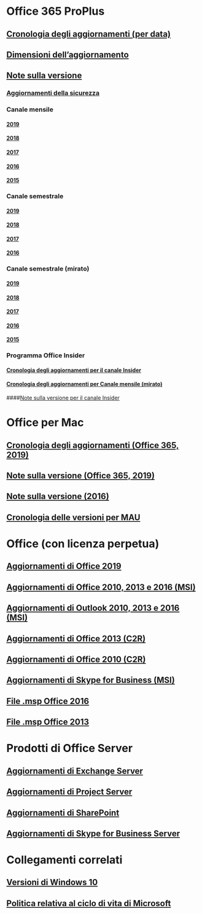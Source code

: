 # Office 365 ProPlus
## [Cronologia degli aggiornamenti (per data)](update-history-office365-proplus-by-date.md)
## [Dimensioni dell’aggiornamento](download-sizes-office365-proplus-updates.md)

## [Note sulla versione](release-notes-office365-proplus.md)

### [Aggiornamenti della sicurezza](office365-proplus-security-updates.md)

### Canale mensile
#### [2019](monthly-channel-2019.md)
#### [2018](monthly-channel-2018.md)
#### [2017](monthly-channel-2017.md)
#### [2016](monthly-channel-2016.md)
#### [2015](monthly-channel-2015.md)

### Canale semestrale
#### [2019](semi-annual-channel-2019.md)
#### [2018](semi-annual-channel-2018.md)
#### [2017](semi-annual-channel-2017.md)
#### [2016](semi-annual-channel-2016.md)

### Canale semestrale (mirato)
#### [2019](semi-annual-channel-targeted-2019.md)
#### [2018](semi-annual-channel-targeted-2018.md)
#### [2017](semi-annual-channel-targeted-2017.md)
#### [2016](semi-annual-channel-targeted-2016.md)
#### [2015](semi-annual-channel-targeted-2015.md)

### Programma Office Insider  
#### [Cronologia degli aggiornamenti per il canale Insider](update-history-office-insider.md)
#### [Cronologia degli aggiornamenti per Canale mensile (mirato)](update-history-monthly-channel-targeted.md)
####[Note sulla versione per il canale Insider](release-notes-office-insider.md)

# Office per Mac
## [Cronologia degli aggiornamenti (Office 365, 2019)](update-history-office-for-mac.md)
## [Note sulla versione (Office 365, 2019)](release-notes-office-for-mac.md)
## [Note sulla versione (2016)](release-notes-office-2016-mac.md)
## [Cronologia delle versioni per MAU](release-history-microsoft-autoupdate.md)

# Office (con licenza perpetua)
## [Aggiornamenti di Office 2019](update-history-office-2019.md)
## [Aggiornamenti di Office 2010, 2013 e 2016 (MSI)](office-updates-msi.md)
## [Aggiornamenti di Outlook 2010, 2013 e 2016 (MSI)](outlook-updates-msi.md)
## [Aggiornamenti di Office 2013 (C2R)](update-history-office-2013.md)
## [Aggiornamenti di Office 2010 (C2R)](update-history-office-2010-click-to-run.md)
## [Aggiornamenti di Skype for Business (MSI)](https://docs.microsoft.com/SkypeForBusiness/sfb-client-updates)
## [File .msp Office 2016](msp-files-office-2016.md)
## [File .msp Office 2013](msp-files-office-2013.md)

# Prodotti di Office Server
## [Aggiornamenti di Exchange Server](https://docs.microsoft.com/Exchange/new-features/build-numbers-and-release-dates)
## [Aggiornamenti di Project Server](project-server-updates.md)
## [Aggiornamenti di SharePoint](sharepoint-updates.md)
## [Aggiornamenti di Skype for Business Server](https://docs.microsoft.com/SkypeForBusiness/sfb-server-updates)

# Collegamenti correlati
## [Versioni di Windows 10](https://www.microsoft.com/itpro/windows-10/release-information)
## [Politica relativa al ciclo di vita di Microsoft](https://support.microsoft.com/lifecycle)
